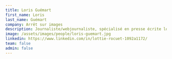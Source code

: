 ```yaml
---
title: Loris Guémart
first_name: Loris
last_name: Guémart
company: Arrêt sur images
description: Journaliste/webjournaliste, spécialisé en presse écrite locale ainsi que dans l'étude des médias et du journalisme
image: /assets/images/people/loris-guemart.jpg
linkedin: https://www.linkedin.com/in/lottie-rocuet-1092a1172/
team: false
admin: false
---
```

